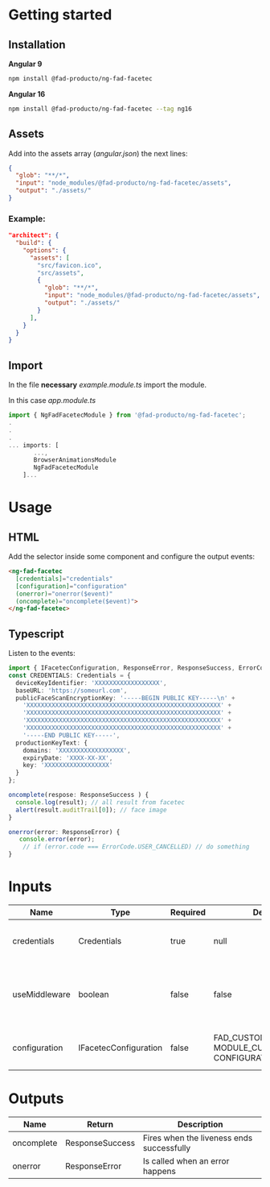 # Getting started

## Installation

**Angular 9**

``` bash
npm install @fad-producto/ng-fad-facetec
```

**Angular 16**

``` bash
npm install @fad-producto/ng-fad-facetec --tag ng16
```

## Assets
Add into the assets array (*angular.json*) the next lines:
``` json
{
  "glob": "**/*",
  "input": "node_modules/@fad-producto/ng-fad-facetec/assets",
  "output": "./assets/"
}
``` 
### Example:
```json
"architect": {
  "build": {
    "options": {
      "assets": [
        "src/favicon.ico",
        "src/assets",
        {
          "glob": "**/*",
          "input": "node_modules/@fad-producto/ng-fad-facetec/assets",
          "output": "./assets/"
        }
      ],
    }
  }
}
```


## Import

In the file **necessary** *example.module.ts* import the module.

In this case  *app.module.ts*

``` ts
import { NgFadFacetecModule } from '@fad-producto/ng-fad-facetec';
.
.
.
... imports: [
       ...,
       BrowserAnimationsModule 
       NgFadFacetecModule
    ]...
```

# Usage

## HTML


Add the selector inside some component and configure the output events:


``` html
<ng-fad-facetec
  [credentials]="credentials"
  [configuration]="configuration"
  (onerror)="onerror($event)"
  (oncomplete)="oncomplete($event)">
</ng-fad-facetec>
```

## Typescript 

Listen to the events:

``` ts
import { IFacetecConfiguration, ResponseError, ResponseSuccess, ErrorCode, CONFIGURATION_DEFAULT, Credentials} from '@fad-producto/ng-fad-facetec';
const CREDENTIALS: Credentials = {
  deviceKeyIdentifier: 'XXXXXXXXXXXXXXXXXX',
  baseURL: 'https://someurl.com',
  publicFaceScanEncryptionKey: '-----BEGIN PUBLIC KEY-----\n' +
    'XXXXXXXXXXXXXXXXXXXXXXXXXXXXXXXXXXXXXXXXXXXXXXXXXXXXXX' +
    'XXXXXXXXXXXXXXXXXXXXXXXXXXXXXXXXXXXXXXXXXXXXXXXXXXXXXX' +
    'XXXXXXXXXXXXXXXXXXXXXXXXXXXXXXXXXXXXXXXXXXXXXXXXXXXXXX' +
    'XXXXXXXXXXXXXXXXXXXXXXXXXXXXXXXXXXXXXXXXXXXXXXXXXXXXXX' +
    '-----END PUBLIC KEY-----',
  productionKeyText: {
    domains: 'XXXXXXXXXXXXXXXXXX',
    expiryDate: 'XXXX-XX-XX',
    key: 'XXXXXXXXXXXXXXXXXX'
  }
};

oncomplete(respose: ResponseSuccess ) {
  console.log(result); // all result from facetec
  alert(result.auditTrail[0]); // face image
}

onerror(error: ResponseError) {
   console.error(error);
    // if (error.code === ErrorCode.USER_CANCELLED) // do something
}
```

# Inputs


| Name           | Type             | Required   | Default             |   Description                                                                                              |
| -----------    | ---------- | ------------------- | ---------------- | --------------------------------------------------------------------------------------------------------  |
| credentials    |  Credentials       | true     |   null              |  Credentials required for facetec to work                                                                  |
| useMiddleware  |  boolean           | false    |   false             |  Flag to activate the parameters needed to use the FAD middleware                                          |
| configuration  | IFacetecConfiguration |false  |  FAD_CUSTOMIZATION, MODULE_CUSTOMIZATION, CONFIGURATION_DEFAULT      |   Customizable properties like colors and legends         |



# Outputs


| Name        | **Return**           | Description                                |
| ----------- | ---------------- | ------------------------------------------ |
| oncomplete  | ResponseSuccess  | Fires when the liveness ends successfully  |
| onerror     | ResponseError     | Is called when an error happens            |

